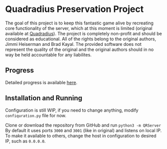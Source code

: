 # Quadradius Preservation Project
The goal of this project is to keep this fantastic game alive by recreating core functionality of the server, which at this moment is limited (original available at [Quadradius](http://classic.quadradius.com)).
The project is completely non-profit and should be considered as educational.
All of the rights belong to the original authors, Jimmi Heiserman and Brad Kayal.
The provided software does not represent the quality of the original and the original authors should in no way be held accountable for any liabilites.

## Progress
Detailed progress is available [here](https://github.com/Fruktus/QuadradiusPreservationProject/projects/1).

## Installation and Running
Configuration is still WIP, if you need to change anything, modify ```confiquration.py``` file for now.

Clone or download the repository from GitHub and run
```python3 -m QRServer```
By default it uses ports ```3000``` and ```3001``` (like in original) and listens on local IP. To make it available to others, change the host in configuration to desired IP, such as ```0.0.0.0```.
